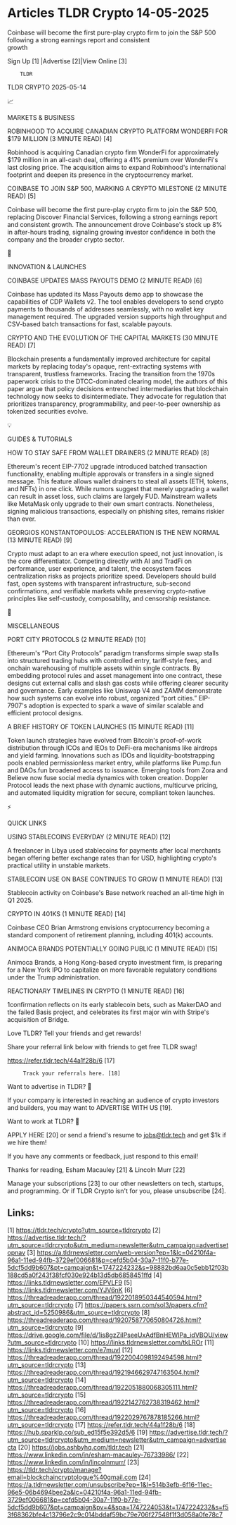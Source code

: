 # Articles TLDR Crypto 14-05-2025

Coinbase will become the first pure-play crypto firm to join the S&P
500 following a strong earnings report and consistent
growth ‌ ‌ ‌ ‌ ‌ ‌ ‌ ‌ ‌ ‌ ‌ ‌ ‌ ‌ ‌ ‌ ‌ ‌ ‌ ‌ ‌ ‌ ‌ ‌ ‌ ‌  ‌ ‌ ‌ ‌ ‌ ‌ ‌ ‌ ‌ ‌ ‌ ‌ ‌ ‌ ‌ ‌ ‌ ‌ ‌ ‌ ‌ ‌ ‌ ‌ ‌ ‌ 


 Sign Up [1] |Advertise [2]|View Online [3] 

		TLDR 

TLDR CRYPTO 2025-05-14

📈 

MARKETS & BUSINESS

 ROBINHOOD TO ACQUIRE CANADIAN CRYPTO PLATFORM WONDERFI FOR $179
MILLION (3 MINUTE READ) [4] 

 Robinhood is acquiring Canadian crypto firm WonderFi for
approximately $179 million in an all-cash deal, offering a 41% premium
over WonderFi's last closing price. The acquisition aims to expand
Robinhood's international footprint and deepen its presence in the
cryptocurrency market. 

 COINBASE TO JOIN S&P 500, MARKING A CRYPTO MILESTONE (2 MINUTE READ)
[5] 

 Coinbase will become the first pure-play crypto firm to join the S&P
500, replacing Discover Financial Services, following a strong
earnings report and consistent growth. The announcement drove
Coinbase's stock up 8% in after-hours trading, signaling growing
investor confidence in both the company and the broader crypto sector.


🚀 

INNOVATION & LAUNCHES

 COINBASE UPDATES MASS PAYOUTS DEMO (2 MINUTE READ) [6] 

 Coinbase has updated its Mass Payouts demo app to showcase the
capabilities of CDP Wallets v2. The tool enables developers to send
crypto payments to thousands of addresses seamlessly, with no wallet
key management required. The upgraded version supports high throughput
and CSV-based batch transactions for fast, scalable payouts. 

 CRYPTO AND THE EVOLUTION OF THE CAPITAL MARKETS (30 MINUTE READ) [7] 

 Blockchain presents a fundamentally improved architecture for capital
markets by replacing today's opaque, rent-extracting systems with
transparent, trustless frameworks. Tracing the transition from the
1970s paperwork crisis to the DTCC-dominated clearing model, the
authors of this paper argue that policy decisions entrenched
intermediaries that blockchain technology now seeks to
disintermediate. They advocate for regulation that prioritizes
transparency, programmability, and peer-to-peer ownership as tokenized
securities evolve. 

💡 

GUIDES & TUTORIALS

 HOW TO STAY SAFE FROM WALLET DRAINERS (2 MINUTE READ) [8] 

 Ethereum's recent EIP-7702 upgrade introduced batched transaction
functionality, enabling multiple approvals or transfers in a single
signed message. This feature allows wallet drainers to steal all
assets (ETH, tokens, and NFTs) in one click. While rumors suggest that
merely upgrading a wallet can result in asset loss, such claims are
largely FUD. Mainstream wallets like MetaMask only upgrade to their
own smart contracts. Nonetheless, signing malicious transactions,
especially on phishing sites, remains riskier than ever. 

 GEORGIOS KONSTANTOPOULOS: ACCELERATION IS THE NEW NORMAL (13 MINUTE
READ) [9] 

 Crypto must adapt to an era where execution speed, not just
innovation, is the core differentiator. Competing directly with AI and
TradFi on performance, user experience, and talent, the ecosystem
faces centralization risks as projects prioritize speed. Developers
should build fast, open systems with transparent infrastructure,
sub-second confirmations, and verifiable markets while preserving
crypto-native principles like self-custody, composability, and
censorship resistance. 

🦄 

MISCELLANEOUS

 PORT CITY PROTOCOLS (2 MINUTE READ) [10] 

 Ethereum's “Port City Protocols” paradigm transforms simple swap
stalls into structured trading hubs with controlled entry,
tariff-style fees, and onchain warehousing of multiple assets within
single contracts. By embedding protocol rules and asset management
into one contract, these designs cut external calls and slash gas
costs while offering clearer security and governance. Early examples
like Uniswap V4 and ZAMM demonstrate how such systems can evolve into
robust, organized “port cities.” EIP-7907's adoption is expected
to spark a wave of similar scalable and efficient protocol designs. 

 A BRIEF HISTORY OF TOKEN LAUNCHES (15 MINUTE READ) [11] 

 Token launch strategies have evolved from Bitcoin's proof-of-work
distribution through ICOs and IEOs to DeFi-era mechanisms like
airdrops and yield farming. Innovations such as IDOs and
liquidity-bootstrapping pools enabled permissionless market entry,
while platforms like Pump.fun and DAOs.fun broadened access to
issuance. Emerging tools from Zora and Believe now fuse social media
dynamics with token creation. Doppler Protocol leads the next phase
with dynamic auctions, multicurve pricing, and automated liquidity
migration for secure, compliant token launches. 

⚡ 

QUICK LINKS

 USING STABLECOINS EVERYDAY (2 MINUTE READ) [12] 

 A freelancer in Libya used stablecoins for payments after local
merchants began offering better exchange rates than for USD,
highlighting crypto's practical utility in unstable markets. 

 STABLECOIN USE ON BASE CONTINUES TO GROW (1 MINUTE READ) [13] 

 Stablecoin activity on Coinbase's Base network reached an all-time
high in Q1 2025. 

 CRYPTO IN 401KS (1 MINUTE READ) [14] 

 Coinbase CEO Brian Armstrong envisions cryptocurrency becoming a
standard component of retirement planning, including 401(k) accounts. 

 ANIMOCA BRANDS POTENTIALLY GOING PUBLIC (1 MINUTE READ) [15] 

 Animoca Brands, a Hong Kong-based crypto investment firm, is
preparing for a New York IPO to capitalize on more favorable
regulatory conditions under the Trump administration. 

 REACTIONARY TIMELINES IN CRYPTO (1 MINUTE READ) [16] 

 1confirmation reflects on its early stablecoin bets, such as MakerDAO
and the failed Basis project, and celebrates its first major win with
Stripe's acquisition of Bridge. 

Love TLDR? Tell your friends and get rewards!

 Share your referral link below with friends to get free TLDR swag! 

 https://refer.tldr.tech/44a1f28b/6 [17] 

		 Track your referrals here. [18] 

Want to advertise in TLDR? 📰

 If your company is interested in reaching an audience of crypto
investors and builders, you may want to ADVERTISE WITH US [19]. 

Want to work at TLDR? 💼

 APPLY HERE [20] or send a friend's resume to jobs@tldr.tech and get
$1k if we hire them! 

 If you have any comments or feedback, just respond to this email! 

Thanks for reading, 
Esham Macauley [21] & Lincoln Murr [22] 

 Manage your subscriptions [23] to our other newsletters on tech,
startups, and programming. Or if TLDR Crypto isn't for you, please
unsubscribe [24]. 

 

Links:
------
[1] https://tldr.tech/crypto?utm_source=tldrcrypto
[2] https://advertise.tldr.tech/?utm_source=tldrcrypto&utm_medium=newsletter&utm_campaign=advertisetopnav
[3] https://a.tldrnewsletter.com/web-version?ep=1&lc=04210f4a-96a1-11ed-94fb-3729ef006681&p=cefd5b04-30a7-11f0-b77e-5dcf5dd9b607&pt=campaign&t=1747224232&s=98882bd6aa0c5ebb12f03b188cd5a0f243f38fcf030e924b13d5db6858451ffd
[4] https://links.tldrnewsletter.com/EPVLF9
[5] https://links.tldrnewsletter.com/YJV6nK
[6] https://threadreaderapp.com/thread/1922018950344540594.html?utm_source=tldrcrypto
[7] https://papers.ssrn.com/sol3/papers.cfm?abstract_id=5250986&utm_source=tldrcrypto
[8] https://threadreaderapp.com/thread/1920758770650804726.html?utm_source=tldrcrypto
[9] https://drive.google.com/file/d/1is8gzZiIPseeUxAdfBnHEWIPa_idVBOU/view?utm_source=tldrcrypto
[10] https://links.tldrnewsletter.com/tkLROr
[11] https://links.tldrnewsletter.com/e7muvI
[12] https://threadreaderapp.com/thread/1922004098192494598.html?utm_source=tldrcrypto
[13] https://threadreaderapp.com/thread/1921946629747163504.html?utm_source=tldrcrypto
[14] https://threadreaderapp.com/thread/1922051880068305111.html?utm_source=tldrcrypto
[15] https://threadreaderapp.com/thread/1922142762738319462.html?utm_source=tldrcrypto
[16] https://threadreaderapp.com/thread/1922029767878185266.html?utm_source=tldrcrypto
[17] https://refer.tldr.tech/44a1f28b/6
[18] https://hub.sparklp.co/sub_ed15f5e392d5/6
[19] https://advertise.tldr.tech/?utm_source=tldrcrypto&utm_medium=newsletter&utm_campaign=advertisecta
[20] https://jobs.ashbyhq.com/tldr.tech
[21] https://www.linkedin.com/in/esham-macauley-76733986/
[22] https://www.linkedin.com/in/lincolnmurr/
[23] https://tldr.tech/crypto/manage?email=blockchaincryptologue%40gmail.com
[24] https://a.tldrnewsletter.com/unsubscribe?ep=1&l=514b3efb-6f16-11ec-96e5-06b4694bee2a&lc=04210f4a-96a1-11ed-94fb-3729ef006681&p=cefd5b04-30a7-11f0-b77e-5dcf5dd9b607&pt=campaign&pv=4&spa=1747224053&t=1747224232&s=f53f68362bfe4c13796e2c9c014bddaf59bc79e706f27548f1f3d058a0fe78c7